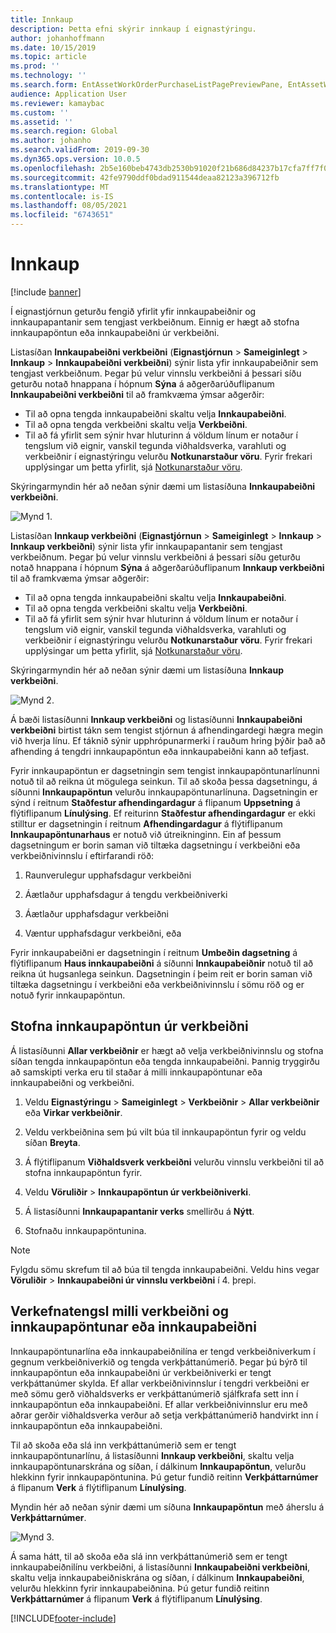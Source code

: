 ```yaml
---
title: Innkaup
description: Þetta efni skýrir innkaup í eignastýringu.
author: johanhoffmann
ms.date: 10/15/2019
ms.topic: article
ms.prod: ''
ms.technology: ''
ms.search.form: EntAssetWorkOrderPurchaseListPagePreviewPane, EntAssetWorkOrderPurchaseListPage, EntAssetWorkOrderPurchaseLineAmountInfoPart, EntAssetWorkOrderPurchReqListPage
audience: Application User
ms.reviewer: kamaybac
ms.custom: ''
ms.assetid: ''
ms.search.region: Global
ms.author: johanho
ms.search.validFrom: 2019-09-30
ms.dyn365.ops.version: 10.0.5
ms.openlocfilehash: 2b5e160beb4743db2530b91020f21b686d84237b17cfa7ff7f0cc1da97695d08
ms.sourcegitcommit: 42fe9790ddf0bdad911544deaa82123a396712fb
ms.translationtype: MT
ms.contentlocale: is-IS
ms.lasthandoff: 08/05/2021
ms.locfileid: "6743651"
---
```

# <a name="procurement"></a>Innkaup

[!include [banner](../../includes/banner.md)]

Í eignastjórnun geturðu fengið yfirlit yfir innkaupabeiðnir og innkaupapantanir sem tengjast verkbeiðnum. Einnig er hægt að stofna innkaupapöntun eða innkaupabeiðni úr verkbeiðni.

Listasíðan **Innkaupabeiðni verkbeiðni** (**Eignastjórnun** > **Sameiginlegt** > **Innkaup** > **Innkaupabeiðni verkbeiðni**) sýnir lista yfir innkaupabeiðnir sem tengjast verkbeiðnum. Þegar þú velur vinnslu verkbeiðni á þessari síðu geturðu notað hnappana í hópnum **Sýna** á aðgerðarúðuflipanum **Innkaupabeiðni verkbeiðni** til að framkvæma ýmsar aðgerðir:

- Til að opna tengda innkaupabeiðni skaltu velja **Innkaupabeiðni**. 
- Til að opna tengda verkbeiðni skaltu velja **Verkbeiðni**.
- Til að fá yfirlit sem sýnir hvar hluturinn á völdum línum er notaður í tengslum við eignir, vanskil tegunda viðhaldsverka, varahluti og verkbeiðnir í eignastýringu velurðu **Notkunarstaður vöru**. Fyrir frekari upplýsingar um þetta yfirlit, sjá [Notkunarstaður vöru](../controlling-and-reporting/item-where-used.md).

Skýringarmyndin hér að neðan sýnir dæmi um listasíðuna **Innkaupabeiðni verkbeiðni**.

![Mynd 1.](media/08-work-orders.png)


Listasíðan **Innkaup verkbeiðni** (**Eignastjórnun** > **Sameiginlegt** > **Innkaup** > **Innkaup verkbeiðni**) sýnir lista yfir innkaupapantanir sem tengjast verkbeiðnum. Þegar þú velur vinnslu verkbeiðni á þessari síðu geturðu notað hnappana í hópnum **Sýna** á aðgerðarúðuflipanum **Innkaup verkbeiðni** til að framkvæma ýmsar aðgerðir:

- Til að opna tengda innkaupabeiðni skaltu velja **Innkaupabeiðni**. 
- Til að opna tengda verkbeiðni skaltu velja **Verkbeiðni**.
- Til að fá yfirlit sem sýnir hvar hluturinn á völdum línum er notaður í tengslum við eignir, vanskil tegunda viðhaldsverka, varahluti og verkbeiðnir í eignastýringu velurðu **Notkunarstaður vöru**. Fyrir frekari upplýsingar um þetta yfirlit, sjá [Notkunarstaður vöru](../controlling-and-reporting/item-where-used.md).

Skýringarmyndin hér að neðan sýnir dæmi um listasíðuna **Innkaup verkbeiðni**.

![Mynd 2.](media/09-work-orders.png)


Á bæði listasíðunni **Innkaup verkbeiðni** og listasíðunni **Innkaupabeiðni verkbeiðni** birtist tákn sem tengist stjórnun á afhendingardegi hægra megin við hverja línu. Ef táknið sýnir upphrópunarmerki í rauðum hring þýðir það að afhending á tengdri innkaupapöntun eða innkaupabeiðni kann að tefjast.

Fyrir innkaupapöntun er dagsetningin sem tengist innkaupapöntunarlínunni notuð til að reikna út mögulega seinkun. Til að skoða þessa dagsetningu, á síðunni **Innkaupapöntun** velurðu innkaupapöntunarlínuna. Dagsetningin er sýnd í reitnum **Staðfestur afhendingardagur** á flipanum **Uppsetning** á flýtiflipanum **Línulýsing**. Ef reiturinn **Staðfestur afhendingardagur** er ekki stilltur er dagsetningin í reitnum **Afhendingardagur** á flýtiflipanum **Innkaupapöntunarhaus** er notuð við útreikninginn. Ein af þessum dagsetningum er borin saman við tiltæka dagsetningu í verkbeiðni eða verkbeiðnivinnslu í eftirfarandi röð:

1. Raunverulegur upphafsdagur verkbeiðni  

2. Áætlaður upphafsdagur á tengdu verkbeiðniverki 

3. Áætlaður upphafsdagur verkbeiðni 

4. Væntur upphafsdagur verkbeiðni, eða 

Fyrir innkaupabeiðni er dagsetningin í reitnum **Umbeðin dagsetning** á flýtiflipanum **Haus innkaupabeiðni** á síðunni **Innkaupabeiðnir** notuð til að reikna út hugsanlega seinkun. Dagsetningin í þeim reit er borin saman við tiltæka dagsetningu í verkbeiðni eða verkbeiðnivinnslu í sömu röð og er notuð fyrir innkaupapöntun.


## <a name="create-a-purchase-order-from-a-work-order"></a>Stofna innkaupapöntun úr verkbeiðni

Á listasíðunni **Allar verkbeiðnir** er hægt að velja verkbeiðnivinnslu og stofna síðan tengda innkaupapöntun eða tengda innkaupabeiðni. Þannig tryggirðu að samskipti verka eru til staðar á milli innkaupapöntunar eða innkaupabeiðni og verkbeiðni.

1. Veldu **Eignastýringu** > **Sameiginlegt** > **Verkbeiðnir** > **Allar verkbeiðnir** eða **Virkar verkbeiðnir**.

2. Veldu verkbeiðnina sem þú vilt búa til innkaupapöntun fyrir og veldu síðan **Breyta**.

3. Á flýtiflipanum **Viðhaldsverk verkbeiðni** velurðu vinnslu verkbeiðni til að stofna innkaupapöntun fyrir.

4. Veldu **Vöruliðir** > **Innkaupapöntun úr verkbeiðniverki**.

5. Á listasíðunni **Innkaupapantanir verks** smellirðu á **Nýtt**.

6. Stofnaðu innkaupapöntunina.

>[!NOTE]
>Fylgdu sömu skrefum til að búa til tengda innkaupabeiðni. Veldu hins vegar **Vöruliðir** > **Innkaupabeiðni úr vinnslu verkbeiðni** í 4. þrepi.


## <a name="project-relation-between-work-order-and-purchase-order-or-purchase-requisition"></a>Verkefnatengsl milli verkbeiðni og innkaupapöntunar eða innkaupabeiðni

Innkaupapöntunarlína eða innkaupabeiðnilína er tengd verkbeiðniverkum í gegnum verkbeiðniverkið og tengda verkþáttanúmerið. Þegar þú býrð til innkaupapöntun eða innkaupabeiðni úr verkbeiðniverki er tengt verkþáttanúmer skylda. Ef allar verkbeiðnivinnslur í tengdri verkbeiðni er með sömu gerð viðhaldsverks er verkþáttanúmerið sjálfkrafa sett inn í innkaupapöntun eða innkaupabeiðni. Ef allar verkbeiðnivinnslur eru með aðrar gerðir viðhaldsverka verður að setja verkþáttanúmerið handvirkt inn í innkaupapöntun eða innkaupabeiðni.

Til að skoða eða slá inn verkþáttanúmerið sem er tengt innkaupapöntunarlínu, á listasíðunni **Innkaup verkbeiðni**, skaltu velja innkaupapöntunarskrána og síðan, í dálkinum **Innkaupapöntun**, velurðu hlekkinn fyrir innkaupapöntunina. Þú getur fundið reitinn **Verkþáttarnúmer** á flipanum **Verk** á flýtiflipanum **Línulýsing**.

Myndin hér að neðan sýnir dæmi um síðuna **Innkaupapöntun** með áherslu á **Verkþáttarnúmer**.

![Mynd 3.](media/10-work-orders.png)

Á sama hátt, til að skoða eða slá inn verkþáttanúmerið sem er tengt innkaupabeiðnilínu verkbeiðni, á listasíðunni **Innkaupabeiðni verkbeiðni**, skaltu velja innkaupabeiðniskrána og síðan, í dálkinum **Innkaupabeiðni**, velurðu hlekkinn fyrir innkaupabeiðnina. Þú getur fundið reitinn **Verkþáttarnúmer** á flipanum **Verk** á flýtiflipanum **Línulýsing**.



[!INCLUDE[footer-include](../../../includes/footer-banner.md)]